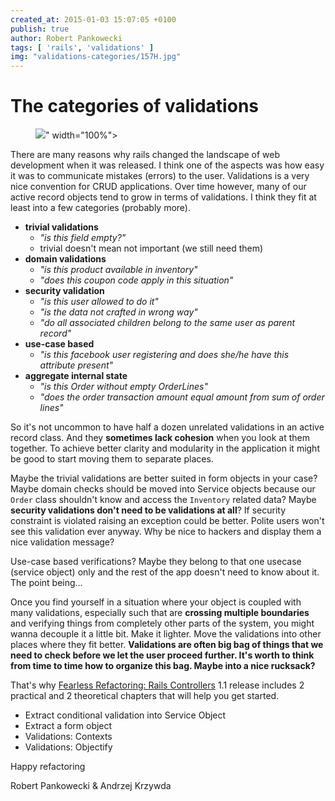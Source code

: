```yaml
---
created_at: 2015-01-03 15:07:05 +0100
publish: true
author: Robert Pankowecki
tags: [ 'rails', 'validations' ]
img: "validations-categories/157H.jpg"
---
```


# The categories of validations

<p>
  <figure>
    <img src="<%= src_fit("validations-categories/157H.jpg") %>" width="100%">
  </figure>
</p>

There are many reasons why rails changed the landscape of web development when it was released.
I think one of the aspects was how easy it was to communicate mistakes (errors) to the user.
Validations is a very nice convention for CRUD applications. Over time however, many of our active
record objects tend to grow in terms of validations. I think they fit at least into a few
categories (probably more).

<!-- more -->

* **trivial validations**
    * _"is this field empty?"_
    * trivial doesn't mean not important (we still need them)
* **domain validations**
    * _"is this product available in inventory"_
    * _"does this coupon code apply in this situation"_
* **security validation**
   * _"is this user allowed to do it"_
   * _"is the data not crafted in wrong way"_
   * _"do all associated children belong to the same user as parent record"_
* **use-case based**
   * _"is this facebook user registering and does she/he have this attribute present"_
* **aggregate internal state**
    * _"is this Order without empty OrderLines"_
    * _"does the order transaction amount equal amount from sum of order lines"_

So it's not uncommon to have half a dozen unrelated validations in an active record class. And they **sometimes lack cohesion** when you look at them together. To achieve better clarity and modularity in the application it might be good to start moving them to separate places.

Maybe the trivial validations are better suited in form objects in your case? Maybe domain checks should be moved into Service objects because our `Order` class shouldn't know and access the `Inventory` related data? Maybe **security validations don't need to be validations at all**? If security constraint is violated raising an exception could be better. Polite users won't see this validation ever anyway. Why be nice to hackers and display them a nice validation message?

Use-case based verifications? Maybe they belong to that one usecase (service object) only and the rest of the app doesn't need to know about it. The point being...

Once you find yourself in a situation where your object is coupled with many validations, especially such that are **crossing multiple boundaries** and verifying things from completely other parts of the system, you might wanna decouple it a little bit. Make it lighter. Move the validations into other places where they fit better. **Validations are often big bag of things that we need to check before we let the user proceed further. It's worth to think from time to time how to organize this bag. Maybe into a nice rucksack?**

That's why [Fearless Refactoring: Rails Controllers](http://rails-refactoring.com/) 1.1 release includes 2 practical and 2 theoretical chapters that will help you get started.

* Extract conditional validation into Service Object
* Extract a form object
* Validations: Contexts
* Validations: Objectify

Happy refactoring

Robert Pankowecki & Andrzej Krzywda

